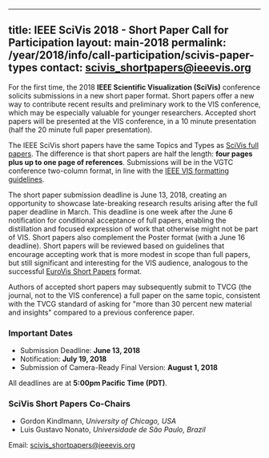 ---
title: IEEE SciVis 2018 - Short Paper Call for Participation
layout: main-2018
permalink: /year/2018/info/call-participation/scivis-paper-types
contact: scivis_shortpapers@ieeevis.org
--


For the first time, the 2018 **IEEE Scientific Visualization (SciVis)** conference solicits submissions in a new short paper format.  Short papers offer a new way to contribute recent results and preliminary work to the VIS conference, which may be especially valuable for younger researchers. Accepted short papers will be presented at the VIS conference, in a 10 minute presentation (half the 20 minute full paper presentation).

The IEEE SciVis short papers have the same Topics and Types as [SciVis full papers](http://ieeevis.org/year/2018/info/call-participation/scivis-paper-types).  The difference is that short papers are half the length: **four pages plus up to one page of references**. Submissions will be in the VGTC conference two-column format, in line with the [IEEE VIS formatting guidelines](http://junctionpublishing.org/vgtc/Tasks/camera.html).

The short paper submission deadline is June 13, 2018, creating an opportunity to showcase late-breaking research results arising after the full paper deadline in March.  This deadline is one week after the June 6 notification for conditional acceptance of full papers, enabling the distillation and focused expression of work that otherwise might not be part of VIS.  Short papers also complement the Poster format (with a June 16 deadline).  Short papers will be reviewed based on guidelines that encourage accepting work that is more modest in scope than full papers, but still significant and interesting for the VIS audience, analogous to the successful [EuroVis Short Papers](https://www.eurovis2018.org/submitters-short-papers/) format.

Authors of accepted short papers may subsequently submit to TVCG (the journal, not to the VIS conference) a full paper on the same topic, consistent with the TVCG standard of asking for "more than 30 percent new material and insights" compared to a previous conference paper.

### Important Dates

* Submission Deadline: **June 13, 2018**
* Notification: **July 19, 2018**
* Submission of Camera-Ready Final Version: **August 1, 2018**

All deadlines are at **5:00pm Pacific Time (PDT)**.


### SciVis Short Papers Co-Chairs

* Gordon Kindlmann, *University of Chicago, USA*
* Luis Gustavo Nonato, *Universidade de São Paulo, Brazil*

Email: [scivis_shortpapers@ieeevis.org](mailto:scivis_shortpapers@ieeevis.org)
